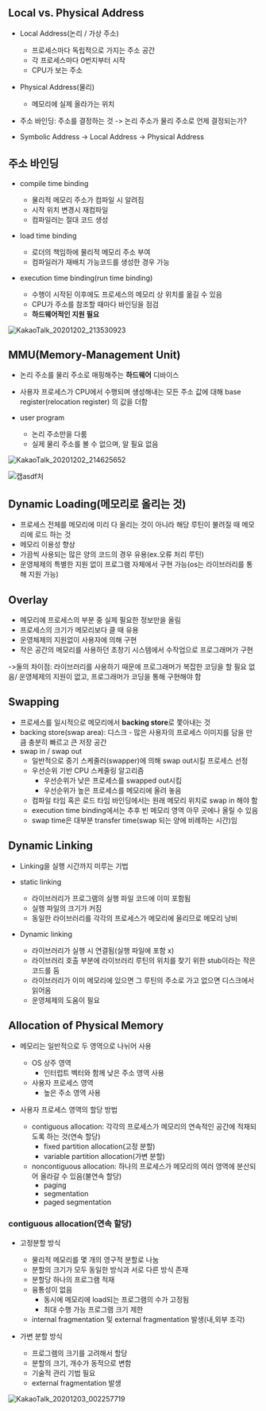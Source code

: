 ## Local vs. Physical Address

* Local Address(논리 / 가상 주소)
  - 프로세스마다 독립적으로 가지는 주소 공간
  - 각 프로세스마다 0번지부터 시작
  - CPU가 보는 주소

* Physical Address(물리)
  - 메모리에 실제 올라가는 위치
  
* 주소 바인딩: 주소를 결정하는 것 -> 논리 주소가 물리 주소로 언제 결정되는가?

* Symbolic Address -> Local Address -> Physical Address

## 주소 바인딩

* compile time binding
  - 물리적 메모리 주소가 컴파일 시 알려짐
  - 시작 위치 변경시 재컴파일
  - 컴파일러는 절대 코드 생성

* load time binding
  - 로더의 책임하에 물리적 메모리 주소 부여
  - 컴파일러가 재배치 가능코드를 생성한 경우 가능

* execution time binding(run time binding)
  - 수행이 시작된 이후에도 프로세스의 메모리 상 위치를 옮길 수 있음
  - CPU가 주소를 참조할 때마다 바인딩을 점검
  - **하드웨어적인 지원 필요**
  
![KakaoTalk_20201202_213530923](https://user-images.githubusercontent.com/23302973/100873258-5a7a0280-34e6-11eb-8db8-35865a3d9620.jpg)

## MMU(Memory-Management Unit)

* 논리 주소를 물리 주소로 매핑해주는 **하드웨어** 디바이스

* 사용자 프로세스가 CPU에서 수행되며 생성해내는 모든 주소 값에 대해 base register(relocation register) 의 값을 더함

* user program
  - 논리 주소만을 다룸
  - 실제 물리 주소를 볼 수 없으며, 알 필요 없음
  
![KakaoTalk_20201202_214625652](https://user-images.githubusercontent.com/23302973/100874411-e04a7d80-34e7-11eb-8bee-609ff16efd41.jpg)

![캡asdf처](https://user-images.githubusercontent.com/23302973/100874517-0a9c3b00-34e8-11eb-99c5-85fbb013c6a2.PNG)

## Dynamic Loading(메모리로 올리는 것)

* 프로세스 전체를 메모리에 미리 다 올리는 것이 아니라 해당 루틴이 불려질 때 메모리에 로드 하는 것
* 메모리 이용성 향상
* 가끔씩 사용되는 많은 양의 코드의 경우 유용(ex.오류 처리 루틴)
* 운영체제의 특별한 지원 없이 프로그램 자체에서 구현 가능(os는 라이브러리를 통해 지원 가능)

## Overlay

* 메모리에 프로세스의 부분 중 실제 필요한 정보만을 올림
* 프로세스의 크기가 메모리보다 클 때 유용
* 운영체제의 지원없이 사용자에 의해 구현
* 작은 공간의 메모리를 사용하던 초창기 시스템에서 수작업으로 프로그래머가 구현

->둘의 차이점: 라이브러리를 사용하기 때문에 프로그래머가 복잡한 코딩을 할 필요 없음/ 운영체제의 지원이 없고, 프로그래머가 코딩을 통해 구현해야 함 

## Swapping

* 프로세스를 일시적으로 메모리에서 **backing store**로 쫓아내는 것
* backing store(swap area): 디스크 - 많은 사용자의 프로세스 이미지를 담을 만큼 충분히 빠르고 큰 저장 공간
* swap in / swap out
  - 일반적으로 중기 스케줄러(swapper)에 의해 swap out시킬 프로세스 선정
  - 우선순위 기반 CPU 스케줄링 알고리즘
    * 우선순위가 낮은 프로세스를 swapped out시킴
    * 우선순위가 높은 프로세스를 메모리에 올려 놓음
  - 컴파일 타임 혹은 로드 타임 바인딩에서는 원래 메모리 위치로 swap in 해야 함
  - execution time binding에서는 추후 빈 메모리 영역 아무 곳에나 올릴 수 있음
  - swap time은 대부분 transfer time(swap 되는 양에 비례하는 시간)임
  
## Dynamic Linking

* Linking을 실행 시간까지 미루는 기법

* static linking
  - 라이브러리가 프로그램의 실행 파일 코드에 이미 포함됨 
  - 실행 파일의 크기가 커짐
  - 동일한 라이브러리를 각각의 프로세스가 메모리에 올리므로 메모리 낭비
  
* Dynamic linking
  - 라이브러리가 실행 시 연결됨(실행 파일에 포함 x)
  - 라이브러리 호출 부분에 라이브러리 루틴의 위치를 찾기 위한 stub이라는 작은 코드를 둠
  - 라이브러리가 이미 메모리에 있으면 그 루틴의 주소로 가고 없으면 디스크에서 읽어옴
  - 운영체제의 도움이 필요
  
## Allocation of Physical Memory

* 메모리는 일반적으로 두 영역으로 나뉘어 사용
  - OS 상주 영역
    * 인터럽트 벡터와 함께 낮은 주소 영역 사용
  - 사용자 프로세스 영역
    * 높은 주소 영역 사용

* 사용자 프로세스 영역의 할당 방법
  - contiguous allocation: 각각의 프로세스가 메모리의 연속적인 공간에 적재되도록 하는 것(연속 할당)
    * fixed partition allocation(고정 분할)
    * variable partition allocation(가변 분할)
  - noncontiguous allocation: 하나의 프로세스가 메모리의 여러 영역에 분산되어 올라갈 수 있음(불연속 할당)
    * paging
    * segmentation
    * paged segmentation
    
    
### contiguous allocation(연속 할당)

* 고정분할 방식
  - 물리적 메모리를 몇 개의 영구적 분할로 나눔
  - 분할의 크기가 모두 동일한 방식과 서로 다른 방식 존재
  - 분할당 하나의 프로그램 적재
  - 융통성이 없음
    * 동시에 메모리에 load되는 프로그램의 수가 고정됨
    * 최대 수행 가능 프로그램 크기 제한
  - internal fragmentation 및 external fragmentation 발생(내,외부 조각) 
  
* 가변 분할 방식
  - 프로그램의 크기를 고려해서 할당
  - 분할의 크기, 개수가 동적으로 변함
  - 기술적 관리 기법 필요
  - external fragmentation 발생
  
![KakaoTalk_20201203_002257719](https://user-images.githubusercontent.com/23302973/100892504-bef48c00-34fd-11eb-9cd9-7f4e7be7d199.jpg)



